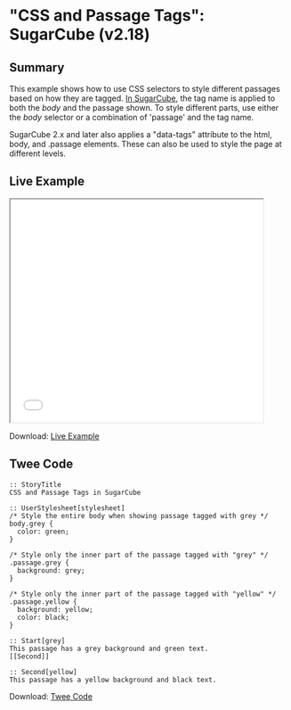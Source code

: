 # "CSS and Passage Tags": SugarCube (v2.18)

## Summary

This example shows how to use CSS selectors to style different passages based on how they are tagged. [In SugarCube](http://www.motoslave.net/sugarcube/2/docs/css.html), the tag name is applied to both the *body* and the passage shown. To style different parts, use either the *body* selector or a combination of 'passage' and the tag name.

SugarCube 2.x and later also applies a "data-tags" attribute to the html, body, and .passage elements. These can also be used to style the page at different levels.

## Live Example

<section>
<iframe src="sugarcube_passagetags_example.html" height=400 width=90%></iframe>


Download: <a href="sugarcube_passagetags_example.html" target="_blank">Live Example</a>
</section>

## Twee Code

```
:: StoryTitle
CSS and Passage Tags in SugarCube

:: UserStylesheet[stylesheet]
/* Style the entire body when showing passage tagged with grey */
body.grey {
  color: green;
}

/* Style only the inner part of the passage tagged with "grey" */
.passage.grey { 
  background: grey;
}

/* Style only the inner part of the passage tagged with "yellow" */
.passage.yellow { 
  background: yellow;
  color: black;
}

:: Start[grey]
This passage has a grey background and green text.
[[Second]]

:: Second[yellow]
This passage has a yellow background and black text.

```

Download: <a href="sugarcube_passagetags_twee.txt" target="_blank">Twee Code</a>

